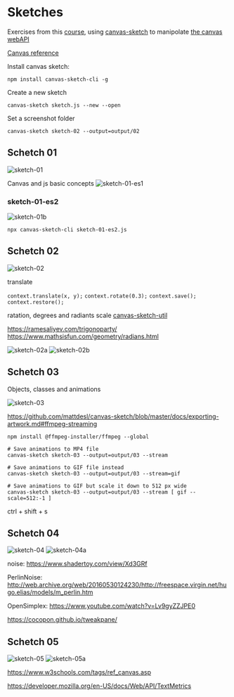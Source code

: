 # Sketches

Exercises from this [course](https://www.domestika.org/it/courses/2729-coding-creativo-realizza-visual-con-javascript/course), using [canvas-sketch](https://github.com/mattdesl/canvas-sketch) to manipolate [the canvas webAPI](https://developer.mozilla.org/en-US/docs/Web/API/Canvas_API)

[Canvas reference](https://www.w3schools.com/tags/ref_canvas.asp)

Install canvas sketch:

```
npm install canvas-sketch-cli -g
```

Create a new sketch

```
canvas-sketch sketch.js --new --open
```

Set a screenshot folder

```
canvas-sketch sketch-02 --output=output/02
```

## Schetch 01

![sketch-01](docs/sketch-01.png)

Canvas and js basic concepts
![sketch-01-es1](https://codepen.io/Lichfolky/pen/QWQBaMW)

### sketch-01-es2

![sketch-01b](docs/sketch-01b.png)

`npx canvas-sketch-cli sketch-01-es2.js`

## Schetch 02

![sketch-02](docs/sketch-02.png)

translate

`context.translate(x, y);`
`context.rotate(0.3);`
`context.save();`
`context.restore();`

ratation, degrees and radiants
scale
[canvas-sketch-util](https://github.com/mattdesl/canvas-sketch-util)

https://ramesaliyev.com/trigonoparty/
https://www.mathsisfun.com/geometry/radians.html

![sketch-02a](docs/sketch-02a.png)
![sketch-02b](docs/sketch-02b.png)

## Schetch 03

Objects, classes and animations

![sketch-03](docs/sketch-03.gif)

https://github.com/mattdesl/canvas-sketch/blob/master/docs/exporting-artwork.md#ffmpeg-streaming

```
npm install @ffmpeg-installer/ffmpeg --global
```

```
# Save animations to MP4 file
canvas-sketch sketch-03 --output=output/03 --stream

# Save animations to GIF file instead
canvas-sketch sketch-03 --output=output/03 --stream=gif

# Save animations to GIF but scale it down to 512 px wide
canvas-sketch sketch-03 --output=output/03 --stream [ gif --scale=512:-1 ]
```

ctrl + shift + s

## Schetch 04

![sketch-04](docs/sketch-04.gif)
![sketch-04a](docs/sketch-04a.gif)

noise:
https://www.shadertoy.com/view/Xd3GRf

PerlinNoise:
http://web.archive.org/web/20160530124230/http://freespace.virgin.net/hugo.elias/models/m_perlin.htm

OpenSimplex:
https://www.youtube.com/watch?v=Lv9gyZZJPE0

https://cocopon.github.io/tweakpane/

## Schetch 05

![sketch-05](docs/sketch-05.png)
![sketch-05a](docs/sketch-05a.png)

https://www.w3schools.com/tags/ref_canvas.asp

https://developer.mozilla.org/en-US/docs/Web/API/TextMetrics

